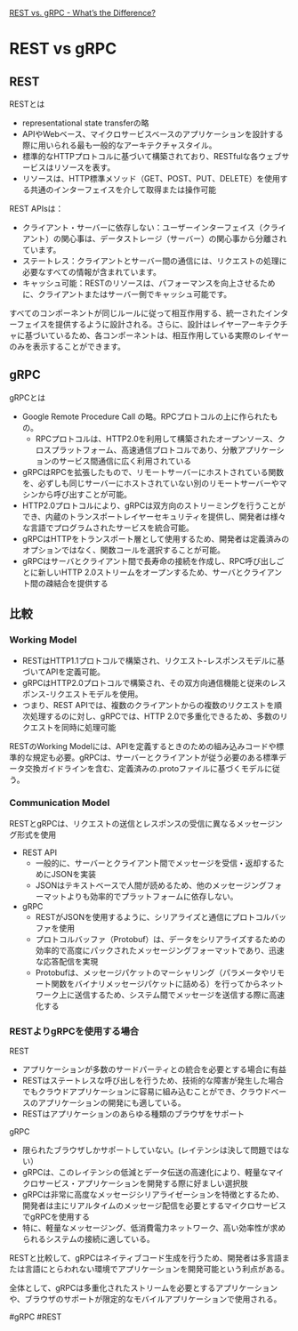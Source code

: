 
[REST vs. gRPC - What’s the Difference?](https://amplication.com/blog/rest-vs-grpc-whats-the-difference)

# REST vs gRPC

## REST

RESTとは
- representational state transferの略
- APIやWebベース、マイクロサービスベースのアプリケーションを設計する際に用いられる最も一般的なアーキテクチャスタイル。
- 標準的なHTTPプロトコルに基づいて構築されており、RESTfulな各ウェブサービスはリソースを表す。
- リソースは、HTTP標準メソッド（GET、POST、PUT、DELETE）を使用する共通のインターフェイスを介して取得または操作可能 
  
REST APIsは：  
  
- クライアント・サーバーに依存しない：ユーザーインターフェイス（クライアント）の関心事は、データストレージ（サーバー）の関心事から分離されています。  
- ステートレス：クライアントとサーバー間の通信には、リクエストの処理に必要なすべての情報が含まれています。  
- キャッシュ可能：RESTのリソースは、パフォーマンスを向上させるために、クライアントまたはサーバー側でキャッシュ可能です。  

すべてのコンポーネントが同じルールに従って相互作用する、統一されたインターフェイスを提供するように設計される。さらに、設計はレイヤーアーキテクチャに基づいているため、各コンポーネントは、相互作用している実際のレイヤーのみを表示することができます。

## gRPC

gRPCとは
- Google Remote Procedure Call の略。RPCプロトコルの上に作られたもの。
	- RPCプロトコルは、HTTP2.0を利用して構築されたオープンソース、クロスプラットフォーム、高速通信プロトコルであり、分散アプリケーションのサービス間通信に広く利用されている
- gRPCはRPCを拡張したもので、リモートサーバーにホストされている関数を、必ずしも同じサーバーにホストされていない別のリモートサーバーやマシンから呼び出すことが可能。
- HTTP2.0プロトコルにより、gRPCは双方向のストリーミングを行うことができ、内蔵のトランスポートレイヤーセキュリティを提供し、開発者は様々な言語でプログラムされたサービスを統合可能。  
- gRPCはHTTPをトランスポート層として使用するため、開発者は定義済みのオプションではなく、関数コールを選択することが可能。
- gRPCはサーバとクライアント間で長寿命の接続を作成し、RPC呼び出しごとに新しいHTTP 2.0ストリームをオープンするため、サーバとクライアント間の疎結合を提供する

## 比較

### Working Model

- RESTはHTTP1.1プロトコルで構築され、リクエスト-レスポンスモデルに基づいてAPIを定義可能。
- gRPCはHTTP2.0プロトコルで構築され、その双方向通信機能と従来のレスポンス-リクエストモデルを使用。
- つまり、REST APIでは、複数のクライアントからの複数のリクエストを順次処理するのに対し、gRPCでは、HTTP 2.0で多重化できるため、多数のリクエストを同時に処理可能

RESTのWorking Modelには、APIを定義するときのための組み込みコードや標準的な規定も必要。gRPCは、サーバーとクライアントが従う必要のある標準データ交換ガイドラインを含む、定義済みの.protoファイルに基づくモデルに従う。

### Communication Model

RESTとgRPCは、リクエストの送信とレスポンスの受信に異なるメッセージング形式を使用 
- REST API
	- 一般的に、サーバーとクライアント間でメッセージを受信・返却するためにJSONを実装
	- JSONはテキストベースで人間が読めるため、他のメッセージングフォーマットよりも効率的でプラットフォームに依存しない。  
- gRPC
	- RESTがJSONを使用するように、シリアライズと通信にプロトコルバッファを使用
	- プロトコルバッファ（Protobuf）は、データをシリアライズするための効率的で高度にパックされたメッセージングフォーマットであり、迅速な応答配信を実現
	- Protobufは、メッセージパケットのマーシャリング（パラメータやリモート関数をバイナリメッセージパケットに詰める）を行ってからネットワーク上に送信するため、システム間でメッセージを送信する際に高速化する

### RESTよりgRPCを使用する場合

REST
- アプリケーションが多数のサードパーティとの統合を必要とする場合に有益
- RESTはステートレスな呼び出しを行うため、技術的な障害が発生した場合でもクラウドアプリケーションに容易に組み込むことができ、クラウドベースのアプリケーションの開発にも適している。
- RESTはアプリケーションのあらゆる種類のブラウザをサポート
  
gRPC
- 限られたブラウザしかサポートしていない。(レイテンシは決して問題ではない）
- gRPCは、このレイテンシの低減とデータ伝送の高速化により、軽量なマイクロサービス・アプリケーションを開発する際に好ましい選択肢
- gRPCは非常に高度なメッセージシリアライゼーションを特徴とするため、開発者は主にリアルタイムのメッセージ配信を必要とするマイクロサービスでgRPCを使用する
- 特に、軽量なメッセージング、低消費電力ネットワーク、高い効率性が求められるシステムの接続に適している。  
  
RESTと比較して、gRPCはネイティブコード生成を行うため、開発者は多言語または言語にとらわれない環境でアプリケーションを開発可能という利点がある。

全体として、gRPCは多重化されたストリームを必要とするアプリケーションや、ブラウザのサポートが限定的なモバイルアプリケーションで使用される。

#gRPC 
#REST 